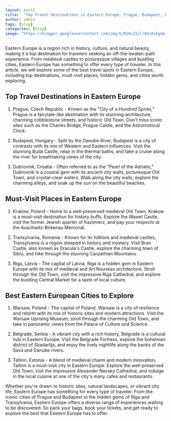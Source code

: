 ```yaml
---
layout: post2
title:  "Top Travel Destinations in Eastern Europe: Prague, Budapest, Dubrovnik, and More"
author: admin
tags: [blog]
categories: [blog]
image: "https://blogger.googleusercontent.com/img/b/R29vZ2xl/AVvXsEgVp7lAz7KR6Er148crYHhyKLz9eQpdmI3AyVFJZDX1hLeTlz509PYH3K98rCiezbyLEgk5IiYGVeGSSgxn37-SIaX_BKXt03XhnSZnNLsbIuLdDrb8dREdMYyoUWpispJUuRsRa1qgMC1HZBmZ2Od2aqiQ5F2gJMpIBJsMmWyw1CrmpCt8rKnlDyYTb3E/s1600/20240423_101943.jpg"
---
```


<p>Eastern Europe is a region rich in history, culture, and natural beauty, making it a top destination for travelers seeking an off-the-beaten-path experience. From medieval castles to picturesque villages and bustling cities, Eastern Europe has something to offer every type of traveler. In this article, we will explore some of the best travel spots in Eastern Europe, including top destinations, must-visit places, hidden gems, and cities worth exploring.</p>
<h2>Top Travel Destinations in Eastern Europe</h2>
<ol>
<li>
<p>Prague, Czech Republic - Known as the &quot;City of a Hundred Spires,&quot; Prague is a fairytale-like destination with its stunning architecture, charming cobblestone streets, and historic Old Town. Don't miss iconic sites such as the Charles Bridge, Prague Castle, and the Astronomical Clock.</p>
</li>
<li>
<p>Budapest, Hungary - Split by the Danube River, Budapest is a city of contrasts with its mix of Western and Eastern influences. Visit the stunning Buda Castle, relax in the thermal baths, and take a cruise along the river for breathtaking views of the city.</p>
</li>
<li>
<p>Dubrovnik, Croatia - Often referred to as the &quot;Pearl of the Adriatic,&quot; Dubrovnik is a coastal gem with its ancient city walls, picturesque Old Town, and crystal-clear waters. Walk along the city walls, explore the charming alleys, and soak up the sun on the beautiful beaches.</p>
</li>
</ol>
<h2>Must-Visit Places in Eastern Europe</h2>
<ol>
<li>
<p>Krakow, Poland - Home to a well-preserved medieval Old Town, Krakow is a must-visit destination for history buffs. Explore the Wawel Castle, visit the former Jewish quarter of Kazimierz, and pay your respects at the Auschwitz-Birkenau Memorial.</p>
</li>
<li>
<p>Transylvania, Romania - Known for its folklore and medieval castles, Transylvania is a region steeped in history and mystery. Visit Bran Castle, also known as Dracula's Castle, explore the charming town of Sibiu, and hike through the stunning Carpathian Mountains.</p>
</li>
<li>
<p>Riga, Latvia - The capital of Latvia, Riga is a hidden gem in Eastern Europe with its mix of medieval and Art Nouveau architecture. Stroll through the Old Town, visit the impressive Riga Cathedral, and explore the bustling Central Market for a taste of local culture.</p>
</li>
</ol>
<h2>Best Eastern European Cities to Explore</h2>
<ol>
<li>
<p>Warsaw, Poland - The capital of Poland, Warsaw is a city of resilience and rebirth with its mix of historic sites and modern attractions. Visit the Warsaw Uprising Museum, stroll through the charming Old Town, and take in panoramic views from the Palace of Culture and Science.</p>
</li>
<li>
<p>Belgrade, Serbia - A vibrant city with a rich history, Belgrade is a cultural hub in Eastern Europe. Visit the Belgrade Fortress, explore the bohemian district of Skadarlija, and enjoy the lively nightlife along the banks of the Sava and Danube rivers.</p>
</li>
<li>
<p>Tallinn, Estonia - A blend of medieval charm and modern innovation, Tallinn is a must-visit city in Eastern Europe. Explore the well-preserved Old Town, visit the impressive Alexander Nevsky Cathedral, and indulge in the local cuisine at one of the city's many cafes and restaurants.</p>
</li>
</ol>
<p>Whether you're drawn to historic sites, natural landscapes, or vibrant city life, Eastern Europe has something for every type of traveler. From the iconic cities of Prague and Budapest to the hidden gems of Riga and Transylvania, Eastern Europe offers a diverse range of experiences waiting to be discovered. So pack your bags, book your tickets, and get ready to explore the best that Eastern Europe has to offer.</p>


